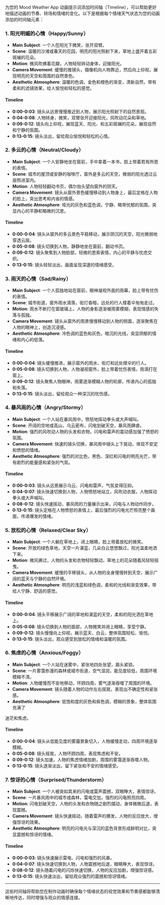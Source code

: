 为您的 Mood Weather App 动画提示词添加时间轴（Timeline），可以帮助更好地描述动画的节奏、转场和情绪的变化。以下是根据每个情绪天气状态为您的动画添加的时间轴元素：

### 1. **阳光明媚的心情（Happy/Sunny）**
- **Main Subject**: 一个人在阳光下微笑，张开双臂。
- **Scene**: 温暖的沙滩或春天的花园，明亮的阳光照射下来，草地上盛开着五彩斑斓的花朵。
- **Motion**: 微风吹拂着花瓣，人物轻轻转动身体，迎接阳光。
- **Camera Movement**: 缓慢的推镜头，摄像机向人物靠近，然后向上仰视，展现明亮的天空和周围的自然景色。
- **Aesthetic Atmosphere**: 温暖的色调，金色和橙色的渐变，清新自然，带有柔和的滤镜效果，给人愉悦和轻松的感觉。

#### **Timeline**
- **0:00-0:03**: 镜头从远景慢慢推近到人物，展示阳光照射下的自然景观。
- **0:04-0:08**: 人物转身，微笑，双臂张开迎接阳光，风吹动花朵和草地。
- **0:09-0:12**: 镜头向上仰视，展现蓝天、阳光、和五彩斑斓的花朵，展现自然和宁静的氛围。
- **0:13-0:15**: 镜头淡出，留给观众愉悦和轻松的心情。

### 2. **多云的心情（Neutral/Cloudy）**
- **Main Subject**: 一个人安静地坐在窗前，手中拿着一本书，脸上带着若有所思的表情。
- **Scene**: 城市的屋顶或安静的咖啡厅，窗外是多云的天空，微弱的阳光透过云层照进室内。
- **Motion**: 人物轻轻翻动书页，偶尔抬头望向窗外的阴天。
- **Camera Movement**: 镜头从窗外景色缓慢移动到人物身上，最后定格在人物的脸上，突出思考和内省的情感。
- **Aesthetic Atmosphere**: 哑光的灰色和蓝色调，宁静、略带忧郁的氛围，突显内心的平静和略微的沉思。

#### **Timeline**
- **0:00-0:04**: 镜头从窗外的多云景色平稳移动，展示阴沉的天空，阳光微弱地穿透云层。
- **0:05-0:08**: 镜头切换到人物，静静地坐在窗前，翻动书页。
- **0:09-0:12**: 镜头聚焦到人物脸部，轻微的思索表情，内心的平静与忧虑交织。
- **0:13-0:15**: 镜头轻轻淡出，画面呈现深邃的情绪感受。

### 3. **雨天的心情（Sad/Rainy）**
- **Main Subject**: 一个人孤独地站在窗前，眼神凝视外面的雨幕，脸上带有忧伤的表情。
- **Scene**: 城市街道，窗外雨水滴落，街灯昏暗，远处的行人撑着伞匆匆走过。
- **Motion**: 雨水不断打在窗玻璃上，人物的身影逐渐被雨雾模糊，表现情感的失落与孤独。
- **Camera Movement**: 镜头从窗外的雨景慢慢移动到人物的侧面，逐渐聚焦在人物的眼神上，创造沉浸感。
- **Aesthetic Atmosphere**: 冷色调的蓝色和灰色，暗沉的光线，突显阴郁的情绪和内心的低落。

#### **Timeline**
- **0:00-0:04**: 镜头缓慢推进，展示窗外的雨水、街灯和远处撑伞的行人。
- **0:05-0:08**: 镜头切换到人物，人物凝视窗外，脸上带着忧伤表情，雨滴打在窗上。
- **0:09-0:12**: 镜头聚焦人物眼神，雨雾逐渐模糊人物的轮廓，传递内心的孤独和失落。
- **0:13-0:15**: 镜头淡出，留给观众一种深沉的忧伤感。

### 4. **暴风雨的心情（Angry/Stormy）**
- **Main Subject**: 一个人站在暴风雨中，愤怒地挥动拳头或大声喊叫。
- **Scene**: 开阔的空地或高山，乌云密布，闪电划破天空，暴风雨肆虐。
- **Motion**: 强烈的风吹动人物的头发和衣物，闪电和雷声的震动感加强了愤怒的氛围。
- **Camera Movement**: 快速的镜头切换，暴风雨中镜头上下晃动，体现不安定和愤怒的情绪。
- **Aesthetic Atmosphere**: 强烈的对比色，黑色、深红和闪电的明亮光芒，带有剧烈的能量感和紧张的气氛。

#### **Timeline**
- **0:00-0:03**: 镜头从远景展示乌云、闪电和雷声，气氛变得压抑。
- **0:04-0:07**: 镜头快速切换到人物，人物愤怒地站立，风吹动衣服，人物挥动拳头或大声喊叫。
- **0:08-0:12**: 镜头快速摇动，暴风雨的力量展示出来，闪电与人物动作同步。
- **0:13-0:15**: 镜头定格在人物愤怒的表情上，最后强烈的闪电光芒照亮整个画面，传递爆发的情绪。

### 5. **放松的心情（Relaxed/Clear Sky）**
- **Main Subject**: 一个人躺在草地上，闭上眼睛，脸上带着放松的微笑。
- **Scene**: 开放的绿色草地，天空一片湛蓝，几朵白云悠悠飘过，阳光温柔地洒下来。
- **Motion**: 微风拂过，人物的头发和衣物轻轻飘动，草地上的花朵随着风轻轻摇曳。
- **Camera Movement**: 缓慢的平移镜头，从人物的全身慢慢转到天空，展示广阔的蓝天与宁静的自然环境。
- **Aesthetic Atmosphere**: 明亮的浅蓝和绿色调，柔和的光线和渐变效果，带给人宁静、舒适的感觉。

#### **Timeline**
- **0:00-0:04**: 镜头平移展示广阔的草地和湛蓝的天空，柔和的阳光洒在草地上。
- **0:05-0:08**: 镜头切换到人物的面部，人物微笑并闭上眼睛，享受宁静。
- **0:09-0:12**: 镜头慢慢向上仰视，展示蓝天、白云，整体氛围轻松、愉悦。
- **0:13-0:15**: 镜头淡出，观众感受到放松的情绪和温暖的氛围。

### 6. **焦虑的心情（Anxious/Foggy）**
- **Main Subject**: 一个人站在迷雾中，紧张地四处张望，眉头紧锁。
- **Scene**: 一片雾霭弥漫的森林或城市街道，空气湿润，能见度较低，周围环境模糊不清。
- **Motion**: 人物缓慢而不安地移动，环顾四周，雾气逐渐吞噬了周围的环境。
- **Camera Movement**: 镜头随着人物的动作左右摇晃，表现出不确定性和紧张感。
- **Aesthetic Atmosphere**: 低饱和度的灰色和紫色调，模糊的景象，整体氛围充满了

迷茫和焦虑。

#### **Timeline**
- **0:00-0:04**: 镜头从低能见度的雾霾景象切入，人物缓慢走动，四周环境逐渐模糊。
- **0:05-0:08**: 镜头摇晃，人物环顾四周，表现焦虑和不安。
- **0:09-0:12**: 镜头加速，人物的焦虑情绪加剧，周围的雾霭逐渐吞噬人物。
- **0:13-0:15**: 镜头逐渐淡出，留下紧张和不安的情绪感受。

### 7. **惊讶的心情（Surprised/Thunderstorm）**
- **Main Subject**: 一个人被突如其来的闪电或雷声震撼，双眼睁大，表情惊讶。
- **Scene**: 一片暴风雨中的城市或森林，雷电交加，强烈的闪电照亮四周。
- **Motion**: 闪电划破天空，人物的头发和衣物随之剧烈摆动，身体微微后退，表现震撼。
- **Camera Movement**: 镜头快速摇动，随着雷声的爆发，人物的反应放大，增强惊讶的效果。
- **Aesthetic Atmosphere**: 明亮的闪电光与深沉的蓝色背景形成鲜明对比，突显震撼和惊讶的情绪。

#### **Timeline**
- **0:00-0:03**: 镜头快速展示雷电、闪电和强烈的风暴。
- **0:04-0:07**: 镜头快速切换到人物，人物震撼地后退，眼睛睁大，表现惊讶。
- **0:08-0:12**: 镜头随着闪电的闪烁快速切换，人物的反应加剧，增强惊讶感。
- **0:13-0:15**: 镜头快速淡出，留给观众强烈的震撼和惊讶情绪。

---

这些时间轴将帮助您在制作动画时确保每个情绪状态的视觉效果和节奏感都能够清晰地传达，同时增强与观众的情感连接。